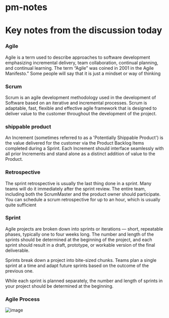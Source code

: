 # pm-notes
# Key notes from the discussion today
### Agile
Agile is a term used to describe approaches to software development emphasizing incremental delivery, team collaboration, continual planning, and continual learning. The term “Agile” was coined in 2001 in the Agile Manifesto.” Some people will say that it is just a mindset or way of thinking

### Scrum
Scrum is an agile development methodology used in the development of Software based on an iterative and incremental processes. Scrum is adaptable, fast, flexible and effective agile framework that is designed to deliver value to the customer throughout the development of the project.

### shippable product

An Increment (sometimes referred to as a 'Potentially Shippable Product') is the value delivered for the customer via the Product Backlog Items completed during a Sprint. Each Increment should interface seamlessly with all prior Increments and stand alone as a distinct addition of value to the Product.

### Retrospective

The sprint retrospective is usually the last thing done in a sprint. Many teams will do it immediately after the sprint review. The entire team, including both the ScrumMaster and the product owner should participate. You can schedule a scrum retrospective for up to an hour, which is usually quite sufficient

### Sprint

Agile projects are broken down into sprints or iterations — short, repeatable phases, typically one to four weeks long. The number and length of the sprints should be determined at the beginning of the project, and each sprint should result in a draft, prototype, or workable version of the final deliverable.

Sprints break down a project into bite-sized chunks. Teams plan a single sprint at a time and adapt future sprints based on the outcome of the previous one. 

While each sprint is planned separately, the number and length of sprints in your project should be determined at the beginning.


### Agile Process

![image](https://user-images.githubusercontent.com/77841883/118031474-925a6100-b334-11eb-9b27-501e9d3c4210.png)
